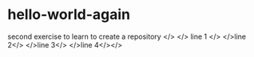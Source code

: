 # hello-world-again
second exercise to learn to create a repository
</> </> line 1 </>
</>line 2</>
</>line 3</>
</>line 4</></>

